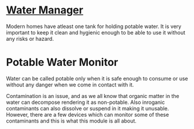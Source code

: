 # [Water Manager](../Water/)
Modern homes have atleast one tank for holding potable water. It is very important to keep it clean and hygienic enough to be able to use it without any risks or hazard.

 # Potable Water Monitor
 Water can be called potable only when it is safe enough to consume or use without any danger when we come in contact with it.

 Contamination is an issue, and as we all know that organic matter in the water can decompose rendering it as non-potable. Also inroganic contaminants can also dissolve or suspend in it making it unusable. However, there are a few devices which can monitor some of these contaminants and this is what this module is all about.